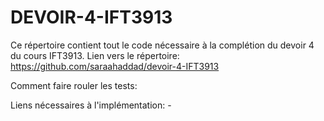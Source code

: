 # DEVOIR-4-IFT3913
Ce répertoire contient tout le code nécessaire à la complétion du devoir 4 du cours IFT3913.
Lien vers le répertoire: https://github.com/saraahaddad/devoir-4-IFT3913

Comment faire rouler les tests:

Liens nécessaires à l'implémentation:
    -  

